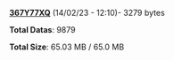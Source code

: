 [**367Y77XQ**](/data/367Y77XQ.txt) (14/02/23 - 12:10)- 3279 bytes

**Total Datas**: 9879

**Total Size**: 65.03 MB / 65.0 MB
